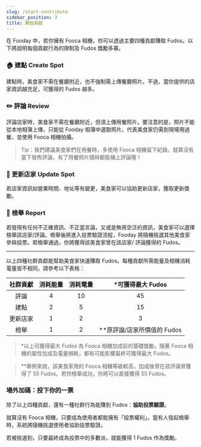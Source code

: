 ```yaml
---
slug: /start-contribute
sidebar_position: 3
title: 開始貢獻
---
```


在 Fooday 中，若你擁有 Fooca 相機，你可以透過主要四種貢獻賺取 Fudos。以下將說明每個貢獻行為的限制及 Fudos 獎勵多寡。

### 🏠 建點 Create Spot
建點時，美食家不需在餐廳附近，也不強制需上傳餐廳照片。不過，當你提供的店家資訊越充足，可獲得的 Fudos 越多。  


### ✏️ 評論 Review
評論店家時，美食家不需在餐廳附近，但須上傳用餐照片。要注意的是，照片不能從本地相簿上傳，只能從 Fooday 相簿中選取照片。代表美食家仍需到現場用過餐，並使用 Fooca 相機拍攝。


>Tip：我們建議美食家們在用餐時，多使用 Fooca 相機留下紀錄。就算沒有當下發佈評論，有了用餐照片隨時都能補上評論喔！



### 👷 更新店家 Update Spot
若店家資訊如營業時間、地址等有變更，美食家可以協助更新店家，獲取更新獎勵。  



### 🚨 檢舉 Report
若發現有任何不正確資訊、不正當言論，又或是無用空泛的資訊，美食家可以選擇檢舉該店家/評論。檢舉後將進入投票驗證流程，Fooday 將隨機挑選其他美食家參與投票。若檢舉通過，你將獲得該美食家曾在該店家/ 評論獲得的 Fudos。  

***

以上四種社群貢獻能幫助美食家快速賺取 Fudos。每種貢獻所需能量及相機消耗電量皆不相同，請參考以下表格：  

| 社群貢獻 | 消耗能量   | 消耗電量   | *可獲得最大 Fudos   |
|:---:|:---:|:---:|:---:|
| 評論 | 4 | 10 | 45 |
| 建點 | 2 | 5 | 15 |
| 更新店家 | 1   | 2    | 3    |
| 檢舉 | 1 | 2 | **原評論/店家所價值的 Fudos |
  
> *以上可獲得最大 Fudos 為 Fooca 相機加成前的基礎獎勵，隨著 Fooca 相機的屬性加成及電量損耗，都有可能影響最終可獲得最大 Fudos。

> **舉例來說，該美食家用的 Fooca 相機等級較高，加成後曾在該評論曾獲得了 55 Fudos。若你檢舉成功，你將可以直接獲得 55 Fudos。

### 場外加碼：投下你的一票

除了以上四種貢獻，還有一種社群行為能賺到 Fudos：**協助投票驗證**。

就算沒有 Fooca 相機，只要成為使用者都能擁有「投票權利」。當有人發起檢舉時，系統將隨機挑選使用者協助投票驗證。

若被挑選到，只要最終成為投票中的多數派，就能獲得 1 Fudos 作為獎勵。
